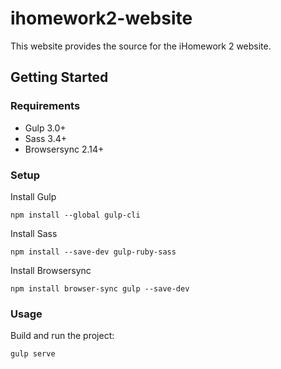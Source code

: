 # ihomework2-website
This website provides the source for the iHomework 2 website.

## Getting Started

### Requirements
 - Gulp 3.0+
 - Sass 3.4+
 - Browsersync 2.14+

### Setup
Install Gulp

    npm install --global gulp-cli

Install Sass

    npm install --save-dev gulp-ruby-sass

Install Browsersync

    npm install browser-sync gulp --save-dev

### Usage
Build and run the project:

    gulp serve
